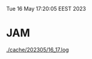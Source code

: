 Tue 16 May 17:20:05 EEST 2023
# JAM
<a href='./cache/202305/16_17.log'>./cache/202305/16_17.log</a>
